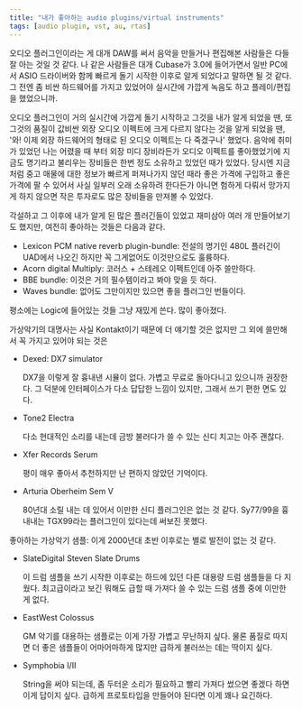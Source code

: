 ```yaml
---
title: "내가 좋아하는 audio plugins/virtual instruments"
tags: [audio plugin, vst, au, rtas]
---
```


오디오 플러그인이라는 게 대개 DAW를 써서 음악을 만들거나 편집해본 사람들은 다들 잘 아는 것일 것 같다. 나 같은 사람들은 대개 Cubase가 3.0에 들어가면서 일반 PC에서 ASIO 드라이버와 함께 빠르게 돌기 시작한 이후로 알게 되었다고 말하면 될 것 같다. 그 전엔 좀 비싼 하드웨어를 가지고 있었어야 실시간에 가깝게 녹음도 하고 플레이/편집을 했었으니까. 

오디오 플러그인이 거의 실시간에 가깝게 돌기 시작하고 그것을 내가 알게 되었을 땐, 또 그것의 품질이 값비싼 외장 오디오 이펙트에 크게 다르지 않다는 것을 알게 되었을 땐, '와! 이제 외장 하드웨어의 형태로 된 오디오 이펙트는 다 죽겠구나' 했었다. 음악에 취미가 있었던 나는 어렸을 때 부터 외장 미디 장비라든가 오디오 이펙트를 좋아했었기에 지금도 명기라고 불리우는 장비들은 한번 정도 소유하고 있었던 때가 있었다. 당시엔 지금처럼 중고 매물에 대한 정보가 빠르게 퍼져나가지 않던 때라 좋은 가격에 구입하고 좋은 가격에 팔 수 있어서 사실 일부러 오래 소유하려 한다든가 아니면 험하게 다뤄서 망가지게 하지 않으면 작은 투자로도 많은 장비들을 만져볼 수 있었다.

각설하고 그 이후에 내가 알게 된 많은 플러긴들이 있었고 재미삼아 여러 개 만들어보기도 했지만, 여전히 좋아하는 것들은 다음과 같다.

- Lexicon PCM native reverb plugin-bundle: 
   전설의 명기인 480L 플러긴이 UAD에서 나오긴 하지만 꼭 그게없어도 이것만으로도 훌륭하다.
- Acorn digital Multiply:
   코러스 + 스테레오 이펙트인데 아주 쓸만하다.
- BBE bundle:
   이것은 거의 필수템이라고 봐야 맞을 듯 하다.
- Waves bundle:
   없어도 그만이지만 있으면 좋을 플러그인 번들이다.

평소에는 Logic에 들어있는 것들 그냥 재밌게 쓴다. 많이 좋아졌다. 

가상악기의 대명사는 사실 Kontakt이기 때문에 더 얘기할 것은 없지만 그 외에 쓸만해서 꼭 가지고 있어야 되는 것은

- Dexed: DX7 simulator

   DX7을 이렇게 잘 흉내낸 시뮬이 없다. 가볍고 무료로 돌아다니고 있으니까 권장한다. 그 덕분에 인터페이스가 다소 답답한 느낌이 있지만, 그래서 쓰기 편한 면도 있다.

- Tone2 Electra

   다소 현대적인 소리를 내는데 금방 불러다가 쓸 수 있는 신디 치고는 아주 괜찮다.

- Xfer Records Serum

   평이 매우 좋아서 추천하지만 난 편하지 않았던 기억이다.

- Arturia Oberheim Sem V

   80년대 소릴 내는 데 있어서 이만한 신디 플러그인은 없는 것 같다. Sy77/99을 흉내내는 TGX99라는 플러그인이 있다는데 써보진 못했다.

좋아하는 가상악기 샘플: 이게 2000년대 초반 이후로는 별로 발전이 없는 것 같다. 

- SlateDigital Steven Slate Drums

  이 드럼 샘플을 쓰기 시작한 이후로는 하드에 있던 다른 대용량 드럼 샘플들을 다 지웠다. 최고급이라고 보긴 뭐해도 급할 때 가져다 쓸 수 있는 드럼 샘플 중에 이만한 게 없다. 

- EastWest Colossus

  GM 악기를 대용하는 샘플로는 이게 가장 가볍고 무난하지 싶다. 물론 품질로 따지면 더 좋은 샘플들이 어마어마하게 많지만 급하게 불러쓰는 데는 딱이지 싶다. 

- Symphobia I/II

   String을 써야 되는데, 좀 두터운 소리가 필요하고 빨리 가져다 썼으면 좋겠다 하면 이게 답이지 싶다. 급하게 프로토타입을 만들어야 된다면 이게 꽤나 요긴하다.

